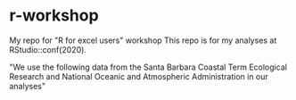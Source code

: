 # r-workshop
My repo for "R for excel users" workshop
This repo is for my analyses at RStudio::conf(2020). 

"We use the following data from the Santa Barbara Coastal Term Ecological Research and National  Oceanic and Atmospheric Administration in our analyses"